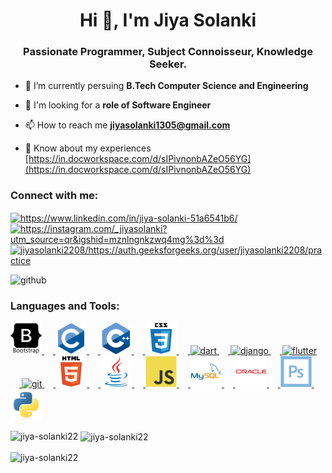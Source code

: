 <h1 align="center">Hi 👋, I'm Jiya Solanki</h1>
<h3 align="center">Passionate Programmer, Subject Connoisseur, Knowledge Seeker.</h3>

- 🌱 I’m currently persuing **B.Tech Computer Science and Engineering**

- 🤝 I'm looking for a **role of Software Engineer**

- 📫 How to reach me **jiyasolanki1305@gmail.com**

- 📄 Know about my experiences [https://in.docworkspace.com/d/sIPivnonbAZeO56YG](https://in.docworkspace.com/d/sIPivnonbAZeO56YG)

<h3 align="left">Connect with me:</h3>
<p align="left">
<a href="https://linkedin.com/in/https://www.linkedin.com/in/jiya-solanki-51a6541b6/" target="blank"><img align="center" src="https://raw.githubusercontent.com/rahuldkjain/github-profile-readme-generator/master/src/images/icons/Social/linked-in-alt.svg" alt="https://www.linkedin.com/in/jiya-solanki-51a6541b6/" height="30" width="40" /></a>
<a href="https://instagram.com/https://instagram.com/_jiyasolanki?utm_source=qr&igshid=mznlngnkzwq4mg%3d%3d" target="blank"><img align="center" src="https://raw.githubusercontent.com/rahuldkjain/github-profile-readme-generator/master/src/images/icons/Social/instagram.svg" alt="https://instagram.com/_jiyasolanki?utm_source=qr&igshid=mznlngnkzwq4mg%3d%3d" height="30" width="40" /></a>
<a href="https://auth.geeksforgeeks.org/user/jiyasolanki2208/https://auth.geeksforgeeks.org/user/jiyasolanki2208/practice" target="blank"><img align="center" src="https://raw.githubusercontent.com/rahuldkjain/github-profile-readme-generator/master/src/images/icons/Social/geeks-for-geeks.svg" alt="jiyasolanki2208/https://auth.geeksforgeeks.org/user/jiyasolanki2208/practice" height="30" width="40" /></a>
</p>


![github](https://github.com/jiya-solanki22/jiya-solanki22/assets/88366361/d528da79-9469-4d57-83e2-a4a41733b101)


<h3 align="left">Languages and Tools:</h3>
<p align="left"> <a href="https://getbootstrap.com" target="_blank" rel="noreferrer"> <img src="https://raw.githubusercontent.com/devicons/devicon/master/icons/bootstrap/bootstrap-plain-wordmark.svg" alt="bootstrap" width="50" height="50"/> </a> &emsp;<a href="https://www.cprogramming.com/" target="_blank" rel="noreferrer"> <img src="https://raw.githubusercontent.com/devicons/devicon/master/icons/c/c-original.svg" alt="c" width="50" height="50"/> </a> &emsp;<a href="https://www.w3schools.com/cpp/" target="_blank" rel="noreferrer"> <img src="https://raw.githubusercontent.com/devicons/devicon/master/icons/cplusplus/cplusplus-original.svg" alt="cplusplus" width="50" height="50"/> </a> &emsp;<a href="https://www.w3schools.com/css/" target="_blank" rel="noreferrer"> <img src="https://raw.githubusercontent.com/devicons/devicon/master/icons/css3/css3-original-wordmark.svg" alt="css3" width="50" height="50"/> </a> &emsp;<a href="https://dart.dev" target="_blank" rel="noreferrer"> <img src="https://www.vectorlogo.zone/logos/dartlang/dartlang-icon.svg" alt="dart" width="50" height="50"/> </a> &emsp;<a href="https://www.djangoproject.com/" target="_blank" rel="noreferrer"> <img src="https://cdn.worldvectorlogo.com/logos/django.svg" alt="django" width="50" height="50"/> </a> &emsp;<a href="https://flutter.dev" target="_blank" rel="noreferrer"> <img src="https://www.vectorlogo.zone/logos/flutterio/flutterio-icon.svg" alt="flutter" width="50" height="50"/> </a> &emsp;<a href="https://git-scm.com/" target="_blank" rel="noreferrer"> <img src="https://www.vectorlogo.zone/logos/git-scm/git-scm-icon.svg" alt="git" width="50" height="50"/> </a> &emsp;<a href="https://www.w3.org/html/" target="_blank" rel="noreferrer"> <img src="https://raw.githubusercontent.com/devicons/devicon/master/icons/html5/html5-original-wordmark.svg" alt="html5" width="50" height="50"/> </a> &emsp;<a href="https://www.java.com" target="_blank" rel="noreferrer"> <img src="https://raw.githubusercontent.com/devicons/devicon/master/icons/java/java-original.svg" alt="java" width="50" height="50"/> </a> &emsp;<a href="https://developer.mozilla.org/en-US/docs/Web/JavaScript" target="_blank" rel="noreferrer"> <img src="https://raw.githubusercontent.com/devicons/devicon/master/icons/javascript/javascript-original.svg" alt="javascript" width="50" height="50"/> </a> &emsp;<a href="https://www.mysql.com/" target="_blank" rel="noreferrer"> <img src="https://raw.githubusercontent.com/devicons/devicon/master/icons/mysql/mysql-original-wordmark.svg" alt="mysql" width="50" height="50"/> </a> &emsp;<a href="https://www.oracle.com/" target="_blank" rel="noreferrer"> <img src="https://raw.githubusercontent.com/devicons/devicon/master/icons/oracle/oracle-original.svg" alt="oracle" width="50" height="50"/> </a> &emsp;<a href="https://www.photoshop.com/en" target="_blank" rel="noreferrer"> <img src="https://raw.githubusercontent.com/devicons/devicon/master/icons/photoshop/photoshop-line.svg" alt="photoshop" width="50" height="50"/> </a> &emsp;<a href="https://www.python.org" target="_blank" rel="noreferrer"> <img src="https://raw.githubusercontent.com/devicons/devicon/master/icons/python/python-original.svg" alt="python" width="50" height="50"/> </a> </p>

<p><img align="left" src="https://github-readme-stats.vercel.app/api/top-langs?username=jiya-solanki22&show_icons=true&locale=en&layout=compact" alt="jiya-solanki22" /></p>

<p>&nbsp;<img align="center" src="https://github-readme-stats.vercel.app/api?username=jiya-solanki22&show_icons=true&locale=en" alt="jiya-solanki22" /></p>

<p><img align="center" src="https://github-readme-streak-stats.herokuapp.com/?user=jiya-solanki22&" alt="jiya-solanki22" /></p>
